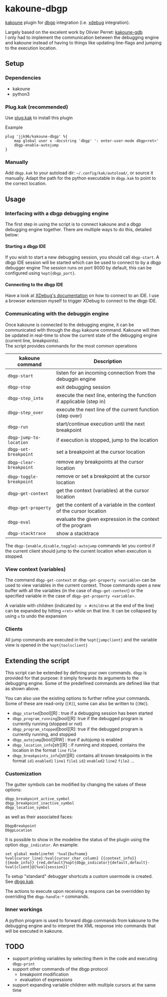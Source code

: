 # kakoune-dbgp

[kakoune](http://kakoune.org) plugin for [dbgp](https://xdebug.org/docs/dbgp) integration (i.e. [xdebug](https://xdebug.org) integration).

Largely based on the excelent work by Olivier Perret: [kakoune-gdb](https://github.com/occivink/kakoune-gdb)  
I only had to implement the communication between the debugging engine and kakoune instead of having to things like updating line-flags and jumping to the execution location.

## Setup

### Dependencies

* kakoune
* python3

### Plug.kak (recommended)

Use [plug.kak](https://github.com/andreyorst/plug.kak) to install this plugin

Example
```
plug 'jjk96/kakoune-dbgp' %{
    map global user x -docstring 'dbgp' ': enter-user-mode dbgp<ret>'
    dbgp-enable-autojump
}
```

### Manually
Add `dbgp.kak` to your autoload dir: `~/.config/kak/autoload/`, or source it manually.
Adapt the path for the python executable in `dbgp.kak` to point to the correct location.

## Usage

### Interfacing with a dbgp debugging engine

The first step in using the script is to connect kakoune and a dbgp debugging engine together.
There are multiple ways to do this, detailed below:

#### Starting a dbgp IDE

If you wish to start a new debugging session, you should call `dbgp-start`. 
A dbgp IDE session will be started which can be used to connect to by a dbgp debugger engine 
The session runs on port 9000 by default, this can be configured using `%opt{dbgp_port}`.

#### Connecting to the dbgp IDE

Have a look at [XDebug's documentation](https://xdebug.org/docs/step_debug) on how to connect to an IDE.
I use a browser extension myself to trigger XDebug to connect to the dbgp IDE.

### Communicating with the debuggin engine 

Once kakoune is connected to the debugging engine, it can be communicated with through the `dbgp` kakoune command.
Kakoune will then be updated in real-time to show the current state of the debugging engine (current line, breakpoints).  
The script provides commands for the most common operations 

| kakoune command | Description |
| --- |  --- |
| `dbgp-start` | listen for an incoming connection from the debuggin engine |
| `dbgp-stop` | exit debugging session|
| `dbgp-step_into` | execute the next line, entering the function if applicable (step in) |
| `dbgp-step_over` | execute the next line of the current function (step over)|
| `dbgp-run` | start/continue execution until the next breakpoint |
| `dbgp-jump-to-location` | if execution is stopped, jump to the location |
| `dbgp-set-breakpoint` | set a breakpoint at the cursor location |
| `dbgp-clear-breakpoint` | remove any breakpoints at the cursor location |
| `dbgp-toggle-breakpoint` | remove or set a breakpoint at the cursor location|
| `dbgp-get-context` | get the context (variables) at the cursor location |
| `dbgp-get-property` | get the content of a variable in the context of the cursor location |
| `dbgp-eval` | evaluate the given expression in the context of the program |
| `dbgp-stacktrace` | show a stacktrace |

The `dbgp-{enable,disable,toggle}-autojump` commands let you control if the current client should jump to the current location when execution is stopped.

### View context (variables)

The command `dbgp-get-context` or `dbgp-get-property <variable>` can be used to view variables in the current context.
Those commands open a new buffer with all the variables (in the case of `dbgp-get-context`) or the specified variable in the case of `dbgp-get-property <variable>`.

A variable with children (indicated by ` > #children` at the end of the line) can be expanded by hitting `<ret>` while on that line. 
It can be collapsed by using `u` to undo the expansion

### Clients

All jump commands are executed in the `%opt{jumpclient}` and the variable view is opened in the `%opt{toolsclient}`

## Extending the script

This script can be extended by defining your own commands. `dbgp` is provided for that purpose: it simply forwards its arguments to the debugging engine. 
Some of the predefined commands are defined like that as shown above.

You can also use the existing options to further refine your commands. Some of these are read-only (`[R]`), some can also be written to (`[RW]`).
* `dbgp_started`[bool][R]        : true if a debugging session has been started
* `dbgp_program_running`[bool][R]: true if the debugged program is currently running (stopped or not)
* `dbgp_program_stopped`[bool][R]: true if the debugged program is currently running, and stopped
* `dbgp_autojump`[bool][RW]      : true if autojump is enabled
* `dbgp_location_info`[str][R]   : if running and stopped, contains the location in the format `line` `file`
* `dbgp_breakpoints_info`[str][R]: contains all known breakpoints in the format `id1` `enabled1` `line1` `file1` `id2` `enabled2` `line2` `file2` ...

### Customization

The gutter symbols can be modified by changing the values of these options: 
```
dbgp_breakpoint_active_symbol
dbgp_breakpoint_inactive_symbol
dbgp_location_symbol
```
as well as their associated faces:
```
DbgpBreakpoint
DbgpLocation
```

It is possible to show in the modeline the status of the plugin using the option `dbgp_indicator`. 
An example:
```
set global modelinefmt '%val{bufname} %val{cursor_line}:%val{cursor_char_column} {{context_info}} {{mode_info}} {red,default}%opt{dbgp_indicator}{default,default}- %val{client}@[%val{session}]'
```

To setup "standard" debugger shortcuts a custom usermode is created.
See [dbgp.kak](https://github.com/JJK96/kakoune_dbgp/blob/f1f95b18750c9e31eb11b2a582ee14bb0ec517f1/dbgp.kak#L400)

The actions to execute upon receiving a respons can be overridden by overriding the `dbgp-handle-*` commands.

### Inner workings

A python program is used to forward dbgp commands from kakoune to the debugging engine and to interpret the XML response into commands that will be executed in kakoune.

## TODO

* support printing variables by selecting them in the code and executing `dbgp-print`
* support other commands of the dbgp protocol
    * breakpoint modification 
    * evaluation of expressions
* support expanding variable children with multiple cursors at the same time
